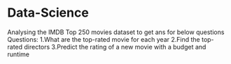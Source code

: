 # Data-Science

Analysing the IMDB Top 250 movies dataset to get ans for below questions
 Questions:
       1.What are the top-rated movie for each year
       2.Find the top-rated directors
       3.Predict the rating of a new movie with a budget and runtime
